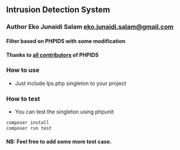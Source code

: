 ## Intrusion Detection System
### Author Eko Junaidi Salam <eko.junaidi.salam@gmail.com>
#### Filter based on PHPIDS with some modification
#### Thanks to [all contributors](https://github.com/PHPIDS/PHPIDS#an-incomplete-list-of-contributors) of PHPIDS

### How to use
* Just include Ips.php singleton to your project

### How to test
* You can test the singleton using phpunit
```bash
composer install
composer run test
```

#### NB: Feel free to add some more test case.